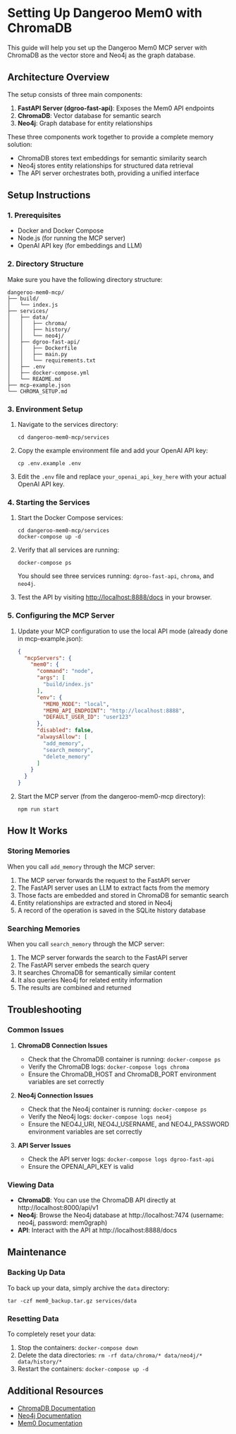 # Setting Up Dangeroo Mem0 with ChromaDB

This guide will help you set up the Dangeroo Mem0 MCP server with ChromaDB as the vector store and Neo4j as the graph database.

## Architecture Overview

The setup consists of three main components:

1. **FastAPI Server (dgroo-fast-api)**: Exposes the Mem0 API endpoints
2. **ChromaDB**: Vector database for semantic search
3. **Neo4j**: Graph database for entity relationships

These three components work together to provide a complete memory solution:
- ChromaDB stores text embeddings for semantic similarity search
- Neo4j stores entity relationships for structured data retrieval
- The API server orchestrates both, providing a unified interface

## Setup Instructions

### 1. Prerequisites

- Docker and Docker Compose
- Node.js (for running the MCP server)
- OpenAI API key (for embeddings and LLM)

### 2. Directory Structure

Make sure you have the following directory structure:

```
dangeroo-mem0-mcp/
├── build/
│   └── index.js
├── services/
│   ├── data/
│   │   ├── chroma/
│   │   ├── history/
│   │   └── neo4j/
│   ├── dgroo-fast-api/
│   │   ├── Dockerfile
│   │   ├── main.py
│   │   └── requirements.txt
│   ├── .env
│   ├── docker-compose.yml
│   └── README.md
├── mcp-example.json
└── CHROMA_SETUP.md
```

### 3. Environment Setup

1. Navigate to the services directory:
   ```
   cd dangeroo-mem0-mcp/services
   ```

2. Copy the example environment file and add your OpenAI API key:
   ```
   cp .env.example .env
   ```

3. Edit the `.env` file and replace `your_openai_api_key_here` with your actual OpenAI API key.

### 4. Starting the Services

1. Start the Docker Compose services:
   ```
   cd dangeroo-mem0-mcp/services
   docker-compose up -d
   ```

2. Verify that all services are running:
   ```
   docker-compose ps
   ```

   You should see three services running: `dgroo-fast-api`, `chroma`, and `neo4j`.

3. Test the API by visiting [http://localhost:8888/docs](http://localhost:8888/docs) in your browser.

### 5. Configuring the MCP Server

1. Update your MCP configuration to use the local API mode (already done in mcp-example.json):
   ```json
   {
     "mcpServers": {
       "mem0": {
         "command": "node",
         "args": [
           "build/index.js"
         ],
         "env": {
           "MEM0_MODE": "local",
           "MEM0_API_ENDPOINT": "http://localhost:8888",
           "DEFAULT_USER_ID": "user123"
         },
         "disabled": false,
         "alwaysAllow": [
           "add_memory",
           "search_memory",
           "delete_memory"
         ]
       }
     }
   }
   ```

2. Start the MCP server (from the dangeroo-mem0-mcp directory):
   ```
   npm run start
   ```

## How It Works

### Storing Memories

When you call `add_memory` through the MCP server:

1. The MCP server forwards the request to the FastAPI server
2. The FastAPI server uses an LLM to extract facts from the memory
3. Those facts are embedded and stored in ChromaDB for semantic search
4. Entity relationships are extracted and stored in Neo4j
5. A record of the operation is saved in the SQLite history database

### Searching Memories

When you call `search_memory` through the MCP server:

1. The MCP server forwards the search to the FastAPI server
2. The FastAPI server embeds the search query
3. It searches ChromaDB for semantically similar content
4. It also queries Neo4j for related entity information
5. The results are combined and returned

## Troubleshooting

### Common Issues

1. **ChromaDB Connection Issues**
   - Check that the ChromaDB container is running: `docker-compose ps`
   - Verify the ChromaDB logs: `docker-compose logs chroma`
   - Ensure the ChromaDB_HOST and ChromaDB_PORT environment variables are set correctly

2. **Neo4j Connection Issues**
   - Check that the Neo4j container is running: `docker-compose ps`
   - Verify the Neo4j logs: `docker-compose logs neo4j`
   - Ensure the NEO4J_URI, NEO4J_USERNAME, and NEO4J_PASSWORD environment variables are set correctly

3. **API Server Issues**
   - Check the API server logs: `docker-compose logs dgroo-fast-api`
   - Ensure the OPENAI_API_KEY is valid

### Viewing Data

- **ChromaDB**: You can use the ChromaDB API directly at http://localhost:8000/api/v1
- **Neo4j**: Browse the Neo4j database at http://localhost:7474 (username: neo4j, password: mem0graph)
- **API**: Interact with the API at http://localhost:8888/docs

## Maintenance

### Backing Up Data

To back up your data, simply archive the `data` directory:
```
tar -czf mem0_backup.tar.gz services/data
```

### Resetting Data

To completely reset your data:
1. Stop the containers: `docker-compose down`
2. Delete the data directories: `rm -rf data/chroma/* data/neo4j/* data/history/*`
3. Restart the containers: `docker-compose up -d`

## Additional Resources

- [ChromaDB Documentation](https://docs.trychroma.com/)
- [Neo4j Documentation](https://neo4j.com/docs/)
- [Mem0 Documentation](https://docs.mem0.ai/)